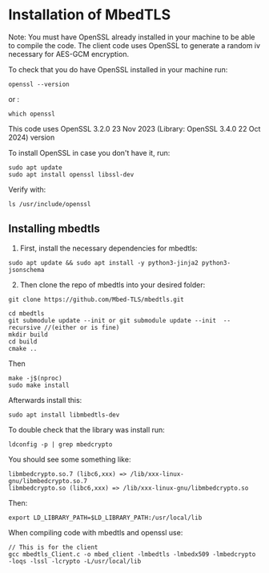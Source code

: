 # Installation of MbedTLS
Note: You must have OpenSSL already installed in your machine to be able to compile the code.
The client code uses OpenSSL to generate a random iv necessary for AES-GCM encryption. 

To check that you do have OpenSSL installed in your machine run:
```
openssl --version
```
or :
```
which openssl
```
This code uses OpenSSL 3.2.0 23 Nov 2023 (Library: OpenSSL 3.4.0 22 Oct 2024) version

To install OpenSSL in case you don't have it, run:
```
sudo apt update
sudo apt install openssl libssl-dev
```
Verify with:
```
ls /usr/include/openssl
```


## Installing mbedtls

1. First, install the necessary dependencies for mbedtls:

```
sudo apt update && sudo apt install -y python3-jinja2 python3-jsonschema
```

2. Then clone the repo of mbedtls into your desired folder:

```
git clone https://github.com/Mbed-TLS/mbedtls.git
```

```
cd mbedtls
git submodule update --init or git submodule update --init  --recursive //(either or is fine)
mkdir build
cd build
cmake ..
```

Then 

```
make -j$(nproc)
sudo make install
```
Afterwards install this:
```
sudo apt install libmbedtls-dev
```
To double check that the library was install run:
```
ldconfig -p | grep mbedcrypto
```
You should see some something like:
```
libmbedcrypto.so.7 (libc6,xxx) => /lib/xxx-linux-gnu/libmbedcrypto.so.7
libmbedcrypto.so (libc6,xxx) => /lib/xxx-linux-gnu/libmbedcrypto.so
```
Then:

```
export LD_LIBRARY_PATH=$LD_LIBRARY_PATH:/usr/local/lib
```

When compiling code with mbedtls and openssl use:

```
// This is for the client
gcc mbedtls_Client.c -o mbed_client -lmbedtls -lmbedx509 -lmbedcrypto -loqs -lssl -lcrypto -L/usr/local/lib
```
